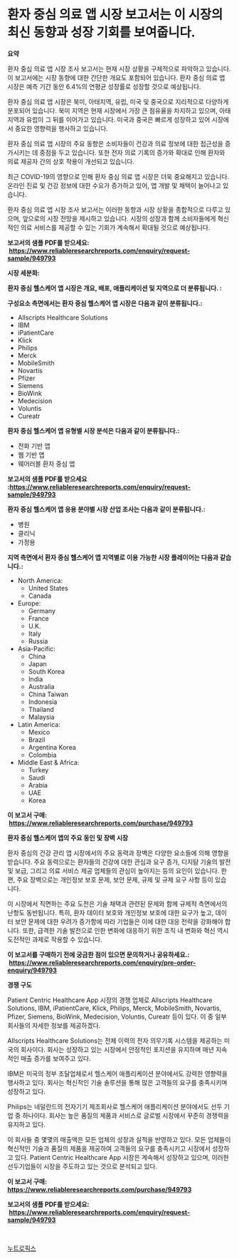 <p><h1>환자 중심 의료 앱 시장 보고서는 이 시장의 최신 동향과 성장 기회를 보여줍니다.</h1></p><p><strong>요약</strong></p>
<p><p>환자 중심 의료 앱 시장 조사 보고서는 현재 시장 상황을 구체적으로 파악하고 있습니다. 이 보고서에는 시장 동향에 대한 간단한 개요도 포함되어 있습니다. 환자 중심 의료 앱 시장은 예측 기간 동안 6.4%의 연평균 성장률로 성장할 것으로 예상됩니다.</p><p>환자 중심 의료 앱 시장은 북미, 아태지역, 유럽, 미국 및 중국으로 지리적으로 다양하게 분포되어 있습니다. 북미 지역은 현재 시장에서 가장 큰 점유율을 차지하고 있으며, 아태지역과 유럽이 그 뒤를 이어가고 있습니다. 미국과 중국은 빠르게 성장하고 있어 시장에서 중요한 영향력을 행사하고 있습니다.</p><p>환자 중심 의료 앱 시장의 주요 동향은 소비자들이 건강과 의료 정보에 대한 접근성을 증가시키는 데 중점을 두고 있습니다. 또한 전자 의료 기록의 증가와 확대로 인해 환자와 의료 제공자 간의 상호 작용이 개선되고 있습니다.</p><p>최근 COVID-19의 영향으로 인해 환자 중심 의료 앱 시장은 더욱 중요해지고 있습니다. 온라인 진료 및 건강 정보에 대한 수요가 증가하고 있어, 앱 개발 및 채택이 늘어나고 있습니다.</p><p>환자 중심 의료 앱 시장 조사 보고서는 이러한 동향과 시장 상황을 종합적으로 다루고 있으며, 앞으로의 시장 전망을 제시하고 있습니다. 시장의 성장과 함께 소비자들에게 혁신적인 의료 서비스를 제공할 수 있는 기회가 계속해서 확대될 것으로 예상됩니다.</p></p>
<p><strong>보고서의 샘플 PDF를 받으세요: &nbsp;<a href="https://www.reliableresearchreports.com/enquiry/request-sample/949793">https://www.reliableresearchreports.com/enquiry/request-sample/949793</a></strong></p>
<p><strong>시장 세분화:</strong></p>
<p><strong> 환자 중심 헬스케어 앱 시장은 개요, 배포, 애플리케이션 및 지역으로 더 분류됩니다. :</strong></p>
<p><strong>구성요소 측면에서는 환자 중심 헬스케어 앱 시장은 다음과 같이 분류됩니다.:</strong></p>
<p><ul><li>Allscripts Healthcare Solutions</li><li>IBM</li><li>iPatientCare</li><li>Klick</li><li>Philips</li><li>Merck</li><li>MobileSmith</li><li>Novartis</li><li>Pfizer</li><li>Siemens</li><li>BioWink</li><li>Medecision</li><li>Voluntis</li><li>Cureatr</li></ul></p>
<p><strong> 환자 중심 헬스케어 앱 유형별 시장 분석은 다음과 같이 분류됩니다.:</strong></p>
<p><ul><li>전화 기반 앱</li><li>웹 기반 앱</li><li>웨어러블 환자 중심 앱</li></ul></p>
<p><strong>보고서의 샘플 PDF를 받으세요 :<a href="https://www.reliableresearchreports.com/enquiry/request-sample/949793">https://www.reliableresearchreports.com/enquiry/request-sample/949793</a></strong></p>
<p><strong> 환자 중심 헬스케어 앱 응용 분야별 시장 산업 조사는 다음과 같이 분류됩니다.:</strong></p>
<p><ul><li>병원</li><li>클리닉</li><li>가정용</li></ul></p>
<p><strong>지역 측면에서 환자 중심 헬스케어 앱 지역별로 이용 가능한 시장 플레이어는 다음과 같습니다.:</strong></p>
<p><ul>
    <li>
        North America:
        <ul>
            <li>United States</li>
            <li>Canada</li>
        </ul>
    </li>
    <li>
        Europe:
        <ul>
            <li>Germany</li>
            <li>France</li>
            <li>U.K.</li>
            <li>Italy</li>
            <li>Russia</li>
        </ul>
    </li>
    <li>
        Asia-Pacific:
        <ul>
            <li>China</li>
            <li>Japan</li>
            <li>South Korea</li>
            <li>India</li>
            <li>Australia</li>
            <li>China Taiwan</li>
            <li>Indonesia</li>
            <li>Thailand</li>
            <li>Malaysia</li>
        </ul>
    </li>
    <li>
        Latin America:
        <ul>
            <li>Mexico</li>
            <li>Brazil</li>
            <li>Argentina Korea</li>
            <li>Colombia</li>
        </ul>
    </li>
    <li>
        Middle East & Africa:
        <ul>
            <li>Turkey</li>
            <li>Saudi</li>
            <li>Arabia</li>
            <li>UAE</li>
            <li>Korea</li>
        </ul>
    </li>
    </ul></p>
<p><strong>이 보고서 구매: &nbsp;<a href="https://www.reliableresearchreports.com/purchase/949793">https://www.reliableresearchreports.com/purchase/949793</a></strong></p>
<p><strong>환자 중심 헬스케어 앱의 주요 동인 및 장벽 시장</strong></p>
<p><p>환자 중심의 건강 관리 앱 시장에서의 주요 동력과 장벽은 다양한 요소들에 의해 영향을 받습니다. 주요 동력으로는 환자들의 건강에 대한 관심과 요구 증가, 디지턈 기술의 발전 및 보급, 그리고 의료 서비스 제공 업체들의 관심이 높아지는 등의 요인이 있습니다. 한편, 주요 장벽으로는 개인정보 보호 문제, 보안 문제, 규제 및 규제 요구 사항 등이 있습니다.</p><p>이 시장에서 직면하는 주요 도전은 기술 채택과 관련된 문제와 함께 규제적 측면에서의 난항도 동반됩니다. 특히, 환자 데이터 보호와 개인정보 보호에 대한 요구가 높고, 데이터 보안 문제에 대한 우려가 증가함에 따라 기업들은 이에 대한 대응 전략을 강화해야 합니다. 또한, 급격한 기술 발전으로 인한 변화에 대응하기 위한 조직 내 변화와 혁신 역시 도전적인 과제로 작용할 수 있습니다.</p></p>
<p><strong>이 보고서를 구매하기 전에 궁금한 점이 있으면 문의하거나 공유하세요.: &nbsp;<a href="https://www.reliableresearchreports.com/enquiry/pre-order-enquiry/949793">https://www.reliableresearchreports.com/enquiry/pre-order-enquiry/949793</a></strong></p>
<p><strong>경쟁 구도</strong></p>
<p><p>Patient Centric Healthcare App 시장의 경쟁 업체로 Allscripts Healthcare Solutions, IBM, iPatientCare, Klick, Philips, Merck, MobileSmith, Novartis, Pfizer, Siemens, BioWink, Medecision, Voluntis, Cureatr 등이 있다. 이 중 일부 회사들의 자세한 정보를 제공하겠다.</p><p>Allscripts Healthcare Solutions는 전체 이력의 전자 의무기록 시스템을 제공하는 미국의 회사이다. 회사는 성장하고 있는 시장에서 안정적인 포지션을 유지하며 매년 지속적인 매출 증가를 보여주고 있다.</p><p>IBM은 미국의 정부 조달업체로서 헬스케어 애플리케이션 분야에서도 강력한 영향력을 행사하고 있다. 회사는 혁신적인 기술 솔루션을 통해 많은 고객들의 요구를 충족시키며 성장하고 있다.</p><p>Philips는 네덜란드의 전자기기 제조회사로 헬스케어 애플리케이션 분야에서도 선두 기업 중 하나이다. 회사는 높은 품질의 제품과 서비스로 글로벌 시장에서 꾸준히 경쟁력을 유지하고 있다.</p><p>이 회사들 중 몇몇의 매출액은 모든 업체의 성장과 실적을 반영하고 있다. 모든 업체들이 혁신적인 기술과 품질의 제품을 제공하여 고객들의 요구를 충족시키고 시장에서 성장하고 있다. Patient Centric Healthcare App 시장은 계속해서 성장하고 있으며, 이러한 선두기업들이 시장을 주도하고 있는 것으로 분석되고 있다.</p></p>
<p><strong>이 보고서 구매: &nbsp; <a href="https://www.reliableresearchreports.com/purchase/949793">https://www.reliableresearchreports.com/purchase/949793</a></strong></p>
<p><strong>보고서의 샘플 PDF를 받으세요: &nbsp;<a href="https://www.reliableresearchreports.com/enquiry/request-sample/949793">https://www.reliableresearchreports.com/enquiry/request-sample/949793</a></strong><strong></strong></p>
<p>&nbsp;</p>
<p><p><a href="https://github.com/khytkeqagplkzqvh/Market-Research-Report-List-1/blob/main/83784719316.md">누트로픽스</a></p></p>